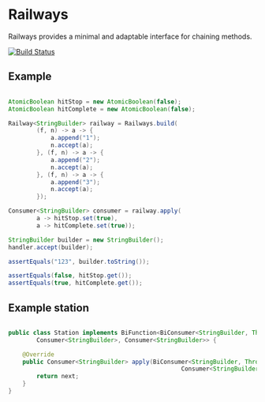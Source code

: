# Railways

Railways provides a minimal and adaptable interface for chaining methods.

[![Build Status](https://travis-ci.org/spriet2000/railways.svg?branch=master)](https://travis-ci.org/spriet2000/railways)

## Example 

```java

AtomicBoolean hitStop = new AtomicBoolean(false);
AtomicBoolean hitComplete = new AtomicBoolean(false);

Railway<StringBuilder> railway = Railways.build(
        (f, n) -> a -> {
            a.append("1");
            n.accept(a);
        }, (f, n) -> a -> {
            a.append("2");
            n.accept(a);
        }, (f, n) -> a -> {
            a.append("3");
            n.accept(a);
        });

Consumer<StringBuilder> consumer = railway.apply(
        a -> hitStop.set(true),
        a -> hitComplete.set(true));

StringBuilder builder = new StringBuilder();
handler.accept(builder);

assertEquals("123", builder.toString());

assertEquals(false, hitStop.get());
assertEquals(true, hitComplete.get());

```


## Example station 

```java

public class Station implements BiFunction<BiConsumer<StringBuilder, Throwable>,
        Consumer<StringBuilder>, Consumer<StringBuilder>> {

    @Override
    public Consumer<StringBuilder> apply(BiConsumer<StringBuilder, Throwable> stop,
                                                 Consumer<StringBuilder> next) {
        return next;
    }
}

```
